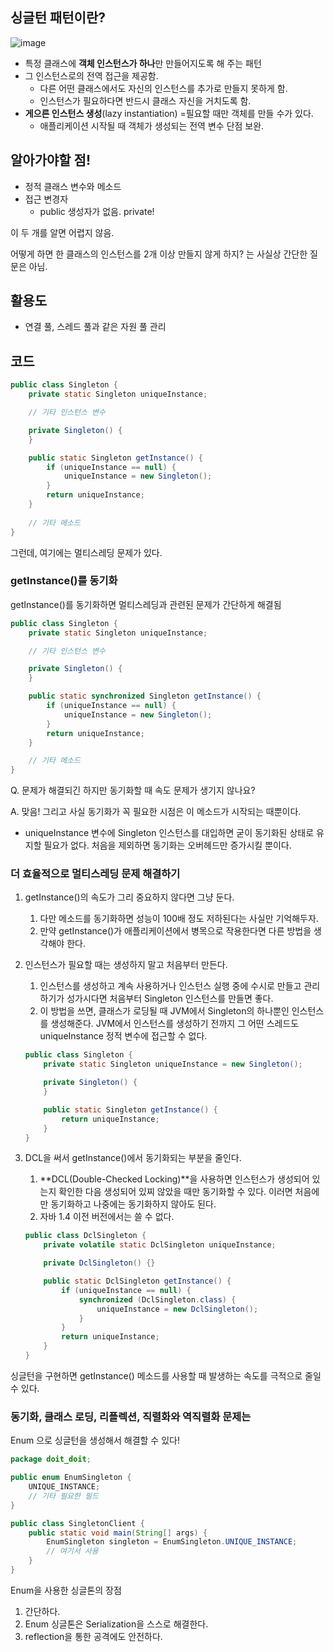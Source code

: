 ## 싱글턴 패턴이란?

![image](https://user-images.githubusercontent.com/44438366/200169718-48d0a298-1179-43fb-bf65-1ef4dd67c0dc.png)

- 특정 클래스에 **객체 인스턴스가 하나**만 만들어지도록 해 주는 패턴
- 그 인스턴스로의 전역 접근을 제공함.
    - 다른 어떤 클래스에서도 자신의 인스턴스를 추가로 만들지 못하게 함.
    - 인스턴스가 필요하다면 반드시 클래스 자신을 거치도록 함.
- **게으른 인스턴스 생성**(lazy instantiation) =필요할 때만 객체를 만들 수가 있다.
    - 애플리케이션 시작될 때 객체가 생성되는 전역 변수 단점 보완.

## 알아가야할 점!

- 정적 클래스 변수와 메소드
- 접근 변경자
    - public 생성자가 없음. private!

이 두 개를 알면 어렵지 않음.

어떻게 하면 한 클래스의 인스턴스를 2개 이상 만들지 않게 하지? 는 사실상 간단한 질문은 아님.

## 활용도

- 연결 풀, 스레드 풀과 같은 자원 풀 관리

## 코드

```java
public class Singleton {
    private static Singleton uniqueInstance;

    // 기타 인스턴스 변수

    private Singleton() {
    }

    public static Singleton getInstance() {
        if (uniqueInstance == null) {
            uniqueInstance = new Singleton();
        }
        return uniqueInstance;
    }
    
    // 기타 메소드
}
```

그런데, 여기에는 멀티스레딩 문제가 있다.

### getInstance()를 동기화

getInstance()를 동기화하면 멀티스레딩과 관련된 문제가 간단하게 해결됨

```java
public class Singleton {
    private static Singleton uniqueInstance;

    // 기타 인스턴스 변수

    private Singleton() {
    }

    public static synchronized Singleton getInstance() {
        if (uniqueInstance == null) {
            uniqueInstance = new Singleton();
        }
        return uniqueInstance;
    }

    // 기타 메소드
}
```

Q. 문제가 해결되긴 하지만 동기화할 때 속도 문제가 생기지 않나요?

A. 맞음! 그리고 사실 동기화가 꼭 필요한 시점은 이 메소드가 시작되는 때뿐이다.

- uniqueInstance 변수에 Singleton 인스턴스를 대입하면 굳이 동기화된 상태로 유지할 필요가 없다. 처음을 제외하면 동기화는 오버헤드만 증가시킬 뿐이다.

### 더 효율적으로 멀티스레딩 문제 해결하기

1. getInstance()의 속도가 그리 중요하지 않다면 그냥 둔다.
    1. 다만 메소드를 동기화하면 성능이 100배 정도 저하된다는 사실만 기억해두자.
    2. 만약 getInstance()가 애플리케이션에서 병목으로 작용한다면 다른 방법을 생각해야 한다.
2. 인스턴스가 필요할 때는 생성하지 말고 처음부터 만든다.
    1. 인스턴스를 생성하고 계속 사용하거나 인스턴스 실행 중에 수시로 만들고 관리하기가 성가시다면 처음부터 Singleton 인스턴스를 만들면 좋다.
    2. 이 방법을 쓰면, 클래스가 로딩될 때 JVM에서 Singleton의 하나뿐인 인스턴스를 생성해준다. JVM에서 인스턴스를 생성하기 전까지 그 어떤 스레드도 uniqueInstance 정적 변수에 접근할 수 없다.

    ```java
    public class Singleton {
        private static Singleton uniqueInstance = new Singleton();
    
        private Singleton() {
        }
    
        public static Singleton getInstance() {
            return uniqueInstance;
        }
    }
    ```

3. DCL을 써서 getInstance()에서 동기화되는 부분을 줄인다.
    1. **DCL(Double-Checked Locking)**을 사용하면 인스턴스가 생성되어 있는지 확인한 다음 생성되어 있찌 않았을 때만 동기화할 수 있다. 이러면 처음에만 동기화하고 나중에는 동기화하지 않아도 된다.
    2. 자바 1.4 이전 버전에서는 쓸 수 없다.

    ```java
    public class DclSingleton {
        private volatile static DclSingleton uniqueInstance;
    
        private DclSingleton() {}
    
        public static DclSingleton getInstance() {
            if (uniqueInstance == null) {
                synchronized (DclSingleton.class) {
                    uniqueInstance = new DclSingleton();
                }
            }
            return uniqueInstance;
        }
    }
    ```


싱글턴을 구현하면 getInstance() 메소드를 사용할 때 발생하는 속도를 극적으로 줄일 수 있다.

### 동기화, 클래스 로딩, 리플렉션, 직렬화와 역직렬화 문제는

Enum 으로 싱글턴을 생성해서 해결할 수 있다!

```java
package doit_doit;

public enum EnumSingleton {
    UNIQUE_INSTANCE;
    // 기타 필요한 필드
}

public class SingletonClient {
    public static void main(String[] args) {
        EnumSingleton singleton = EnumSingleton.UNIQUE_INSTANCE;
        // 여기서 사용
    }
}
```

Enum을 사용한 싱글톤의 장점

1. 간단하다.
2. Enum 싱글톤은 Serialization을 스스로 해결한다.
3. reflection을 통한 공격에도 안전하다.
